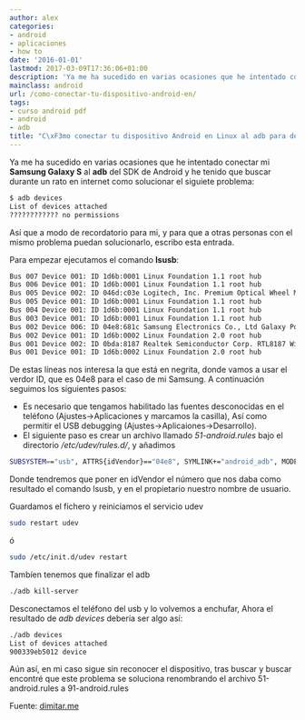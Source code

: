 ```yaml
---
author: alex
categories:
- android
- aplicaciones
- how to
date: '2016-01-01'
lastmod: 2017-03-09T17:36:06+01:00
description: 'Ya me ha sucedido en varias ocasiones que he intentado conectar mi Samsung  Galaxy S al adb del SDK de Android y he tenido que buscar durante un rato en internet  como solucionar el siguiete problema:'
mainclass: android
url: /como-conectar-tu-dispositivo-android-en/
tags:
- curso android pdf
- android
- adb
title: "C\xF3mo conectar tu dispositivo Android en Linux al adb para depurar y desarrollar  aplicaciones"
---
```


Ya me ha sucedido en varias ocasiones que he intentado conectar mi **Samsung Galaxy S** al **adb** del SDK de Android y he tenido que buscar durante un rato en internet como solucionar el siguiete problema:

```bash
$ adb devices
List of devices attached
???????????? no permissions
```

Así que a modo de recordatorio para mi, y para que a otras personas con el mismo problema puedan solucionarlo, escribo esta entrada.

Para empezar ejecutamos el comando **lsusb**:

```bash
Bus 007 Device 001: ID 1d6b:0001 Linux Foundation 1.1 root hub
Bus 006 Device 001: ID 1d6b:0001 Linux Foundation 1.1 root hub
Bus 005 Device 002: ID 046d:c03e Logitech, Inc. Premium Optical Wheel Mouse (M-BT58)
Bus 005 Device 001: ID 1d6b:0001 Linux Foundation 1.1 root hub
Bus 004 Device 001: ID 1d6b:0001 Linux Foundation 1.1 root hub
Bus 003 Device 001: ID 1d6b:0001 Linux Foundation 1.1 root hub
Bus 002 Device 006: ID 04e8:681c Samsung Electronics Co., Ltd Galaxy Portal/Spica/S // Mi movil
Bus 002 Device 001: ID 1d6b:0002 Linux Foundation 2.0 root hub
Bus 001 Device 002: ID 0bda:8187 Realtek Semiconductor Corp. RTL8187 Wireless Adapter
Bus 001 Device 001: ID 1d6b:0002 Linux Foundation 2.0 root hub
```

De estas líneas nos interesa la que está en negrita, donde vamos a usar el verdor ID, que es 04e8 para el caso de mi Samsung. A continuación seguimos los siguientes pasos:

- Es necesario que tengamos habilitado las fuentes desconocidas en el teléfono (Ajustes->Aplicaciones y marcamos la casilla), Así como permitir el USB debugging (Ajustes->Aplicaiones->Desarrollo).
- El siguiente paso es crear un archivo llamado *51-android.rules* bajo el directorio */etc/udev/rules.d/*, y añadimos

```bash
SUBSYSTEM=="usb", ATTRS{idVendor}=="04e8", SYMLINK+="android_adb", MODE="0666", OWNER="nombre-de-usuario"
```

Donde tendremos que poner en idVendor el número que nos daba como resultado el comando lsusb, y en el propietario nuestro nombre de usuario.

Guardamos el fichero y reiniciamos el servicio udev

```bash
sudo restart udev
```

ó

```bash
sudo /etc/init.d/udev restart
```

Tambíen tenemos que finalizar el adb

```bash
./adb kill-server
```

Desconectamos el teléfono del usb y lo volvemos a enchufar, Ahora el resultado de *adb devices* debería ser algo así:

```bash
./adb devices
List of devices attached
900339eb5012 device
```

<p class="alert">
  Aún así, en mi caso sigue sin reconocer el dispositivo, tras buscar y buscar encontré que este problema se soluciona renombrando el archivo <span >51-android.rules</span> a <span >91-android.rules</span>
</p>

Fuente: <a href="http://dimitar.me/how-to-connect-your-android-phone-to-ubuntu-to-do-developmenttestinginstallations-or-tethering/" target="_blank">dimitar.me</a>
